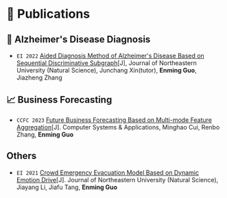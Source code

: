 # 📝 Publications 
## 🧠 Alzheimer's Disease Diagnosis
- ``EI 2022`` [Aided Diagnosis Method of Alzheimer's Disease Based on Sequential Discriminative Subgraph](publications/Aided.pdf)[J], Journal of Northeastern University (Natural Science), Junchang Xin(tutor), **Enming Guo**, Jiazheng Zhang

## 📈 Business Forecasting
- ``CCFC 2023`` [Future Business Forecasting Based on Multi-mode Feature Aggregation](publications/Future.pdf)[J]. Computer Systems & Applications, Minghao Cui, Renbo Zhang, **Enming Guo**

## Others
- ``EI 2021`` [Crowd Emergency Evacuation Model Based on Dynamic Emotion Drive](publications/Crowd.pdf)[J]. Journal of Northeastern University (Natural Science), Jiayang Li, Jiafu Tang, **Enming Guo**
